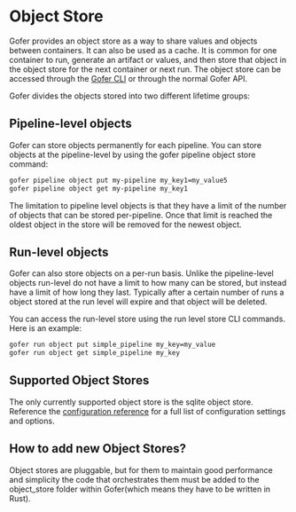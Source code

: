 # Object Store

Gofer provides an object store as a way to share values and objects between containers. It can also be used as a cache.
It is common for one container to run, generate an artifact or values, and then store that object in the object store
for the next container or next run. The object store can be accessed through the [Gofer CLI](../../cli/index.html) or
through the normal Gofer API.

Gofer divides the objects stored into two different lifetime groups:

## Pipeline-level objects

Gofer can store objects permanently for each pipeline. You can store objects at the pipeline-level by using the
gofer pipeline object store command:

```bash
gofer pipeline object put my-pipeline my_key1=my_value5
gofer pipeline object get my-pipeline my_key1
```

The limitation to pipeline level objects is that they have a limit of the number of objects that can be stored
per-pipeline. Once that limit is reached the oldest object in the store will be removed for the newest object.

## Run-level objects

Gofer can also store objects on a per-run basis. Unlike the pipeline-level objects run-level do not have a limit to how
many can be stored, but instead have a limit of how long they last. Typically after a certain number of runs a object
stored at the run level will expire and that object will be deleted.

You can access the run-level store using the run level store CLI commands. Here is an example:

```bash
gofer run object put simple_pipeline my_key=my_value
gofer run object get simple_pipeline my_key
```

## Supported Object Stores

The only currently supported object store is the sqlite object store. Reference the [configuration reference](../server_configuration/configuration_reference.md) for a full list of configuration settings and options.

## How to add new Object Stores?

Object stores are pluggable, but for them to maintain good performance and simplicity the code that orchestrates them must
be added to the object_store folder within Gofer(which means they have to be written in Rust).
